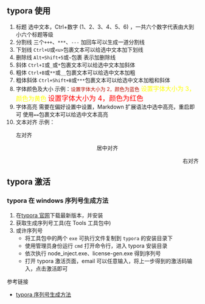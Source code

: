 ## typora 使用

1. 标题
   选中文本，Ctrl+数字 (1、2、3、4、5、6) ，一共六个数字代表由大到小六个标题等级
2. 分割线
   三个`+++`、`***`、`---` 加回车可以生成一道分割线
3. 下划线
   `Ctrl+U`或`<u>`包裹文本可以给选中文本加下划线
4. 删除线
   `Alt+Shift+5`或`~`包裹 表示加删除线
5. 斜体
   `Ctrl+I`或`_`或`*`包裹文本可以给选中文本加斜体
6. 粗体
   `Ctrl+B`或`**`或`__`包裹文本可以给选中文本加粗
7. 粗体斜体
   `Ctrl+Shift+B`或`***`包裹文本可以给选中文本加粗和斜体
8. 字体颜色及大小
   示例：<font size=2 color="bule">设置字体大小为 2，颜色为蓝色</font>
   <font size=3 color="yellow">设置字体大小为 3，颜色为黄色</font>
   <font size=4 color="red">设置字体大小为 4，颜色为红色</font>
9. 字体高亮
   需要在偏好设置中设置，Markdown 扩展语法中选中高亮，重启即可
   使用`==`包裹文本可以给选中文本高亮
10. 文本对齐
    示例：<p align="lift">左对齐</p>
    <p align="center">居中对齐</p>
    <p align="right">右对齐</p>

## typora 激活

### typora 在 windows 序列号生成方法

1. 在[typora 官网](https://typoraio.cn/)下载最新版本，并安装
2. 获取生成序列号工具(在 Tools 工具包中)
3. 或许序列号
   - 将工具包中的两个 `exe` 可执行文件复制到 `typora` 的安装目录下
   - 使用管理员身份运行 `cmd` 打开命令行，进入 typora 安装目录
   - 依次执行 node_inject.exe、license-gen.exe 得到序列号
   - 打开 typora 激活页面，email 可以任意输入，将上一步得到的激活码输入，点击激活即可

参考链接

- [typora 序列号生成方法](https://blog.csdn.net/niceBCZZ/article/details/137568047?utm_medium=distribute.pc_relevant.none-task-blog-2~default~baidujs_baidulandingword~default-5-137568047-blog-139095261.235^v43^pc_blog_bottom_relevance_base9&spm=1001.2101.3001.4242.4&utm_relevant_index=8)

